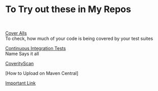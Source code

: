 # To Try out these in My Repos
<br/>

[Cover Alls](https://coveralls.io/)<br/>
To check, how much of your code is being covered by your test suites<br/>

[Continuous Integration Tests](https://travis-ci.org/)<br/>
Name Says it all<br/>

[CoverityScan](https://scan.coverity.com/)<br/>

[How to Upload on Maven Central]


[Important Link](http://www.cic.gc.ca/english/resources/tools/perm/express/intake-complete.asp)
